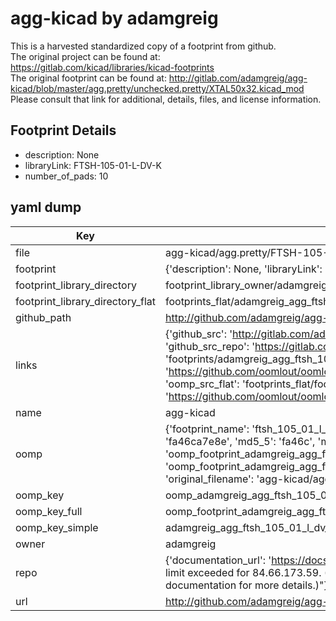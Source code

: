 # agg-kicad by adamgreig  
This is a harvested standardized copy of a footprint from github.  
The original project can be found at:  
https://gitlab.com/kicad/libraries/kicad-footprints  
The original footprint can be found at:
http://gitlab.com/adamgreig/agg-kicad/blob/master/agg.pretty/unchecked.pretty/XTAL50x32.kicad_mod
Please consult that link for additional, details, files, and license information.  
## Footprint Details
* description: None  
* libraryLink: FTSH-105-01-L-DV-K  
* number_of_pads: 10  
## yaml dump  
| Key | Value |  
| --- | --- |  
| file | agg-kicad/agg.pretty/FTSH-105-01-L-DV-K.kicad_mod |  
| footprint | {'description': None, 'libraryLink': 'FTSH-105-01-L-DV-K', 'number_of_pads': 10} |  
| footprint_library_directory | footprint_library_owner/adamgreig_agg-kicad |  
| footprint_library_directory_flat | footprints_flat/adamgreig_agg_ftsh_105_01_l_dv_k/working |  
| github_path | http://github.com/adamgreig/agg-kicad/blob/master/agg.pretty/FTSH-105-01-L-DV-K.kicad_mod |  
| links | {'github_src': 'http://gitlab.com/adamgreig/agg-kicad/blob/master/agg.pretty/unchecked.pretty/XTAL50x32.kicad_mod', 'github_src_repo': 'https://gitlab.com/kicad/libraries/kicad-footprints', 'oomp_bot': 'footprints/adamgreig_agg_ftsh_105_01_l_dv_k/working', 'oomp_bot_github': 'https://github.com/oomlout/oomlout_oomp_footprint_bot/tree/main/footprints/adamgreig_agg_ftsh_105_01_l_dv_k/working', 'oomp_src_flat': 'footprints_flat/footprints_flat/adamgreig_agg_ftsh_105_01_l_dv_k/working', 'oomp_src_flat_github': 'https://github.com/oomlout/oomlout_oomp_footprint_src/tree/main/footprints_flat/adamgreig_agg_ftsh_105_01_l_dv_k/working'} |  
| name | agg-kicad |  
| oomp | {'footprint_name': 'ftsh_105_01_l_dv_k', 'library_name': 'agg', 'md5': 'fa46ca7e8e5ebf6a1b046ac338e52258', 'md5_10': 'fa46ca7e8e', 'md5_5': 'fa46c', 'md5_6': 'fa46ca', 'oomp_key': 'oomp_adamgreig_agg_ftsh_105_01_l_dv_k', 'oomp_key_extra': 'oomp_footprint_adamgreig_agg_ftsh_105_01_l_dv_k', 'oomp_key_full': 'oomp_footprint_adamgreig_agg_ftsh_105_01_l_dv_k_fa46ca', 'oomp_key_simple': 'adamgreig_agg_ftsh_105_01_l_dv_k', 'original_filename': 'agg-kicad/agg.pretty/FTSH-105-01-L-DV-K.kicad_mod', 'owner_name': 'adamgreig'} |  
| oomp_key | oomp_adamgreig_agg_ftsh_105_01_l_dv_k |  
| oomp_key_full | oomp_footprint_adamgreig_agg_ftsh_105_01_l_dv_k |  
| oomp_key_simple | adamgreig_agg_ftsh_105_01_l_dv_k |  
| owner | adamgreig |  
| repo | {'documentation_url': 'https://docs.github.com/rest/overview/resources-in-the-rest-api#rate-limiting', 'message': "API rate limit exceeded for 84.66.173.59. (But here's the good news: Authenticated requests get a higher rate limit. Check out the documentation for more details.)"} |  
| url | http://github.com/adamgreig/agg-kicad |  

